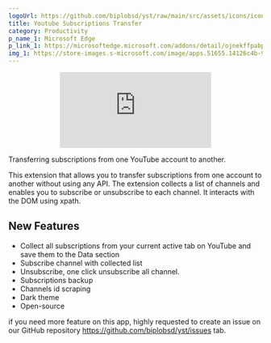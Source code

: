```yaml
---
logoUrl: https://github.com/biplobsd/yst/raw/main/src/assets/icons/icon128.png
title: Youtube Subscriptions Transfer
category: Productivity
p_name_1: Microsoft Edge
p_link_1: https://microsoftedge.microsoft.com/addons/detail/ojnekffpabpincdklmmmlnoanffkfahj
img_1: https://store-images.s-microsoft.com/image/apps.51655.14126c4b-9afb-4159-8ccd-5fe418b8be0f.9607b2ca-ccb4-4bfe-83ce-412395cf4b6a.d2d7a2b4-80d7-43c2-b86e-1831535622f5
---
```


<center>
<iframe class="w-full h-96" src="https://www.youtube.com/embed/EsouSNQOALQ" title="YouTube video player" frameborder="0" allow="accelerometer; autoplay; clipboard-write; encrypted-media; gyroscope; picture-in-picture" allowfullscreen></iframe>
</center>

Transferring subscriptions from one YouTube account to another.

This extension that allows you to transfer subscriptions from one account to another without using any API. The extension collects a list of channels and enables you to subscribe or unsubscribe to each channel. It interacts with the DOM using xpath.

## New Features

- Collect all subscriptions from your current active tab on YouTube and save them to the Data section
- Subscribe channel with collected list
- Unsubscribe, one click unsubscribe all channel.
- Subscriptions backup
- Channels id scraping
- Dark theme
- Open-source

if you need more feature on this app, highly requested to create an issue on our GitHub repository https://github.com/biplobsd/yst/issues tab.
